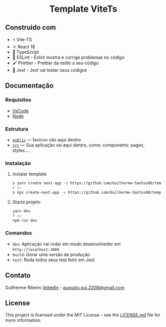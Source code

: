 <div id="top"></div>
<!--

<!-- PROJECT LOGO -->
<br />
<div align="">
  <a href="https://github.com/othneildrew/Best-README-Template">
</a>

  <h1 align="center">Template ViteTs</h3>
</div>

<!-- ABOUT THE PROJECT -->
## Construido com
- ⚡ Vite-TS
- ⚛️ React 18
- 👑 TypeScript
- 🔎 ESLint - Eslint mostra e corrige problemas no código
- 🖌 Prettier - Prettier da estilo a seu código
- 🔨 Jest - Jest vai testar seus códigos

<!-- GETTING STARTED -->

## Documentação

### Requisitos
- [VsCode](https://code.visualstudio.com/download)
- [Node](https://nodejs.org/en/download/)

### Estrutura
- [`public`](./public) —  favicon vão aqui dentro<br>
- [`src`](./src) — Sua aplicação vai aqui dentro, como: components: pages, styles....

### Instalação
1. Instalar template
   ```sh
   ❯ yarn create next-app -e https://github.com/Guilherme-Santos08/template-vite-ts
   # ou
   ❯ npx create-next-app -e https://github.com/Guilherme-Santos08/template-vite-ts
   ```
2. Starta projeto
   ```sh
   yarn dev
   # ou
   npm run dev
   ```
   
  ### Comandos

- `dev`: Aplicação vai rodar em modo desenvolvedor em `http://localhost:3000`
- `build`: Gerar uma versão de produção
- `test`: Roda todos seus test feito em Jest

<!-- CONTACT -->
## Contato

Guilherme Ribeiro [linkedin](https://www.linkedin.com/in/guilherme-ribeiro08/) - augusto.gui.2208@gmail.com

<!-- LICENSE -->
## License
This project is licensed under the MIT License - see the [LICENSE.md](LICENSE.md) file for more information.
  
  
<!-- ACKNOWLEDGMENTS -->
